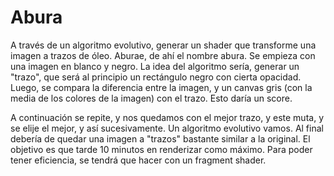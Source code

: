 # Abura

A través de un algoritmo evolutivo, generar un shader que transforme una imagen a trazos de óleo. Aburae, de ahí el nombre abura. Se empieza con una imagen en blanco y negro. La idea del algoritmo sería, generar un "trazo", que será al principio un rectángulo negro con cierta opacidad. Luego, se compara la diferencia entre la imagen, y un canvas gris (con la media de los colores de la imagen) con el trazo. Esto daría un score.

A continuación se repite, y nos quedamos con el mejor trazo, y este muta, y se elije el mejor, y así sucesivamente. Un algoritmo evolutivo vamos. Al final debería de quedar una imagen a "trazos" bastante similar a la original. El objetivo es que tarde 10 minutos en renderizar como máximo. Para poder tener eficiencia, se tendrá que hacer con un fragment shader.
